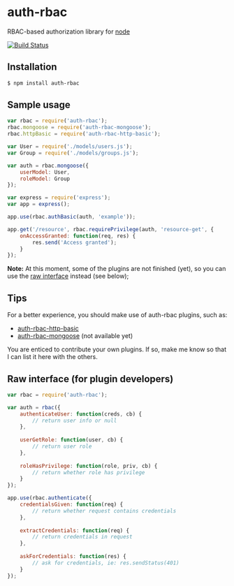 # auth-rbac

RBAC-based authorization library for [node](http://nodejs.org/)

[![Build Status](https://travis-ci.org/alex94puchades/auth-rbac.svg?branch=master)](https://travis-ci.org/alex94puchades/auth-rbac)

## Installation

```bash
$ npm install auth-rbac
```

## Sample usage

```js
var rbac = require('auth-rbac');
rbac.mongoose = require('auth-rbac-mongoose');
rbac.httpBasic = require('auth-rbac-http-basic');

var User = require('./models/users.js');
var Group = require('./models/groups.js');

var auth = rbac.mongoose({
	userModel: User,
	roleModel: Group
});

var express = require('express');
var app = express();

app.use(rbac.authBasic(auth, 'example'));

app.get('/resource', rbac.requirePrivilege(auth, 'resource-get', {
	onAccessGranted: function(req, res) {
		res.send('Access granted');
	}
});
```

**Note:** At this moment, some of the plugins are not finished (yet), so you can use the [raw interface](#raw-interface-for-plugin-developers) instead (see below);

## Tips

For a better experience, you should make use of auth-rbac plugins, such as:

* [auth-rbac-http-basic](https://github.com/alex94puchades/auth-rbac-http-auth)
* [auth-rbac-mongoose](https://github.com/alex94puchades/auth-rbac-mongoose) (not available yet)

You are enticed to contribute your own plugins. If so, make me know so that I can list it here with the others.

## Raw interface (for plugin developers)

```js
var rbac = require('auth-rbac');

var auth = rbac({
	authenticateUser: function(creds, cb) {
		// return user info or null
	},
	
	userGetRole: function(user, cb) {
		// return user role
	},
	
	roleHasPrivilege: function(role, priv, cb) {
		// return whether role has privilege
	}
});
```

```js
app.use(rbac.authenticate({
	credentialsGiven: function(req) {
		// return whether request contains credentials
	},
	
	extractCredentials: function(req) {
		// return credentials in request
	},
	
	askForCredentials: function(res) {
		// ask for credentials, ie: res.sendStatus(401)
	}
});
```
